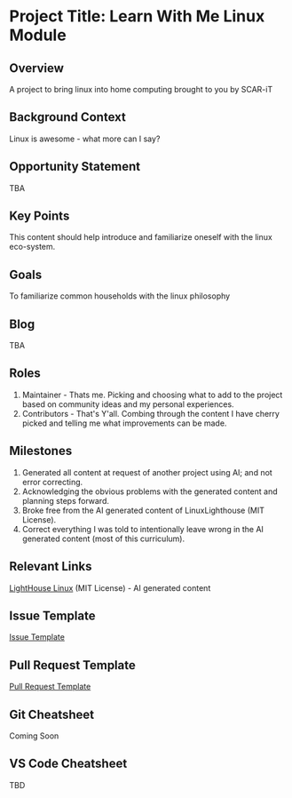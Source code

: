 # Project Title: Learn With Me Linux Module 

## Overview
A project to bring linux into home computing brought to you by SCAR-iT

## Background Context
Linux is awesome - what more can I say?

## Opportunity Statement
TBA

## Key Points
This content should help introduce and familiarize oneself with the linux eco-system. 

## Goals
To familiarize common households with the linux philosophy

## Blog
TBA
 
## Roles
1. Maintainer - Thats me.  Picking and choosing what to add to the project based on community ideas and my personal experiences.
2. Contributors - That's Y'all.  Combing through the content I have cherry picked and telling me what improvements can be made.

## Milestones
1. Generated all content at request of another project using AI; and not error correcting.
2. Acknowledging the obvious problems with the generated content and planning steps forward.
3. Broke free from the AI generated content of LinuxLighthouse (MIT License).
4. Correct everything I was told to intentionally leave wrong in the AI generated content (most of this curriculum).

## Relevant Links
[LightHouse Linux](https://github.com/jajunk/LightHouseLinuxMasterMDFiles/) (MIT License) - AI generated content

## Issue Template
[Issue Template](./IssueTemplate.md)

## Pull Request Template
[Pull Request Template](./PullRequestTemplate.md)

## Git Cheatsheet
Coming Soon

## VS Code Cheatsheet
TBD
